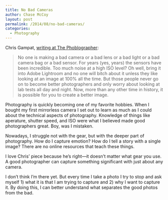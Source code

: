 ```yaml
---
title: No Bad Cameras
author: Chase McCoy
layout: post
permalink: /2014/08/no-bad-cameras/
categories:
  - Photography
---
```


Chris Gampat, [writing at The Phoblographer](http://www.thephoblographer.com/2014/08/09/one-making-bad-camera-youre-just-bad-photographer):

> No one is making a bad camera or a bad lens or a bad light or a bad camera bag or a bad sensor. For years (yes, years) the sensors have been incredible. Too much noise at a high ISO level? Oh well, bring it into Adobe Lightroom and no one will bitch about it unless they like looking at an image at 100% all the time. But those people never go on to become better photographers and only worry about looking at lab tests all day and night. Now, more than any other time in history, it is possible for you to create a better image.

Photography is quickly becoming one of my favorite hobbies. When I bought my first mirrorless camera I set out to learn as much as I could about the technical aspects of photography. Knowledge of things like aperature, shutter speed, and ISO were what I believed made good photographers great. Boy, was I mistaken.

Nowadays, I struggle not with the gear, but with the deeper part of photography. How do I capture emotion? How do I tell a story with a single image? There are no online resources that teach these things.

I love Chris’ piece because he’s right—it doesn’t matter what gear you use. A good photographer can capture something significant with just about any camera.

I don’t think I’m there yet. But every time I take a photo I try to stop and ask myself 1) what it is that I am trying to capture and 2) why I want to capture it. By doing this, I can better understand what separates the good photos from the bad.
